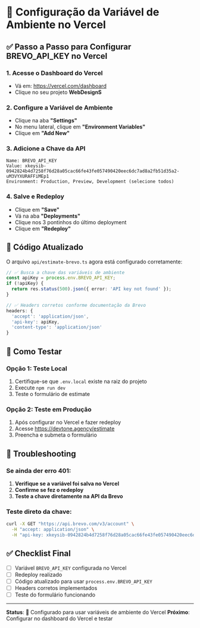 # 🚀 Configuração da Variável de Ambiente no Vercel

## ✅ Passo a Passo para Configurar BREVO_API_KEY no Vercel

### 1. **Acesse o Dashboard do Vercel**
- Vá em: https://vercel.com/dashboard
- Clique no seu projeto **WebDesignS**

### 2. **Configure a Variável de Ambiente**
- Clique na aba **"Settings"**
- No menu lateral, clique em **"Environment Variables"**
- Clique em **"Add New"**

### 3. **Adicione a Chave da API**
```
Name: BREVO_API_KEY
Value: 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
Environment: Production, Preview, Development (selecione todos)
```

### 4. **Salve e Redeploy**
- Clique em **"Save"**
- Vá na aba **"Deployments"**
- Clique nos 3 pontinhos do último deployment
- Clique em **"Redeploy"**

## 🔧 Código Atualizado

O arquivo `api/estimate-brevo.ts` agora está configurado corretamente:

```typescript
// ✅ Busca a chave das variáveis de ambiente
const apiKey = process.env.BREVO_API_KEY;
if (!apiKey) {
  return res.status(500).json({ error: 'API key not found' });
}

// ✅ Headers corretos conforme documentação da Brevo
headers: {
  'accept': 'application/json',
  'api-key': apiKey,
  'content-type': 'application/json'
}
```

## 🧪 Como Testar

### Opção 1: Teste Local
1. Certifique-se que `.env.local` existe na raiz do projeto
2. Execute `npm run dev`
3. Teste o formulário de estimate

### Opção 2: Teste em Produção
1. Após configurar no Vercel e fazer redeploy
2. Acesse https://devtone.agency/estimate
3. Preencha e submeta o formulário

## 🚨 Troubleshooting

### Se ainda der erro 401:
1. **Verifique se a variável foi salva no Vercel**
2. **Confirme se fez o redeploy**
3. **Teste a chave diretamente na API da Brevo**

### Teste direto da chave:
```bash
curl -X GET "https://api.brevo.com/v3/account" \
  -H "accept: application/json" \
  -H "api-key: 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"
```

## ✅ Checklist Final

- [ ] Variável `BREVO_API_KEY` configurada no Vercel
- [ ] Redeploy realizado
- [ ] Código atualizado para usar `process.env.BREVO_API_KEY`
- [ ] Headers corretos implementados
- [ ] Teste do formulário funcionando

---

**Status**: 🔧 Configurado para usar variáveis de ambiente do Vercel
**Próximo**: Configurar no dashboard do Vercel e testar